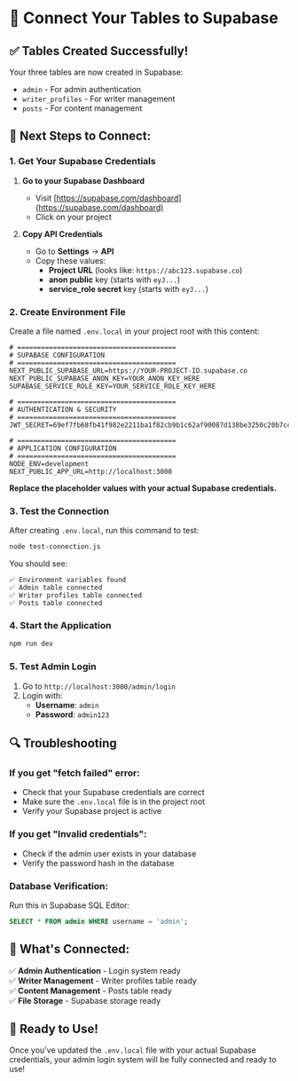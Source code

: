 # 🔗 Connect Your Tables to Supabase

## ✅ Tables Created Successfully!
Your three tables are now created in Supabase:
- `admin` - For admin authentication
- `writer_profiles` - For writer management  
- `posts` - For content management

## 🔧 Next Steps to Connect:

### 1. Get Your Supabase Credentials

1. **Go to your Supabase Dashboard**
   - Visit [https://supabase.com/dashboard](https://supabase.com/dashboard)
   - Click on your project

2. **Copy API Credentials**
   - Go to **Settings** → **API**
   - Copy these values:
     - **Project URL** (looks like: `https://abc123.supabase.co`)
     - **anon public** key (starts with `eyJ...`)
     - **service_role secret** key (starts with `eyJ...`)

### 2. Create Environment File

Create a file named `.env.local` in your project root with this content:

```env
# ========================================
# SUPABASE CONFIGURATION
# ========================================
NEXT_PUBLIC_SUPABASE_URL=https://YOUR-PROJECT-ID.supabase.co
NEXT_PUBLIC_SUPABASE_ANON_KEY=YOUR_ANON_KEY_HERE
SUPABASE_SERVICE_ROLE_KEY=YOUR_SERVICE_ROLE_KEY_HERE

# ========================================
# AUTHENTICATION & SECURITY
# ========================================
JWT_SECRET=69ef7fb68fb41f982e2211ba1f82cb9b1c62af90087d138be3250c20b7ccf30244504d48e93b21af03fa0734a399d577d207bf17e00aab008e5eef334436d989

# ========================================
# APPLICATION CONFIGURATION
# ========================================
NODE_ENV=development
NEXT_PUBLIC_APP_URL=http://localhost:3000
```

**Replace the placeholder values with your actual Supabase credentials.**

### 3. Test the Connection

After creating `.env.local`, run this command to test:

```bash
node test-connection.js
```

You should see:
```
✅ Environment variables found
✅ Admin table connected
✅ Writer profiles table connected  
✅ Posts table connected
```

### 4. Start the Application

```bash
npm run dev
```

### 5. Test Admin Login

1. Go to `http://localhost:3000/admin/login`
2. Login with:
   - **Username**: `admin`
   - **Password**: `admin123`

## 🔍 Troubleshooting

### If you get "fetch failed" error:
- Check that your Supabase credentials are correct
- Make sure the `.env.local` file is in the project root
- Verify your Supabase project is active

### If you get "Invalid credentials":
- Check if the admin user exists in your database
- Verify the password hash in the database

### Database Verification:
Run this in Supabase SQL Editor:
```sql
SELECT * FROM admin WHERE username = 'admin';
```

## 🎯 What's Connected:

✅ **Admin Authentication** - Login system ready  
✅ **Writer Management** - Writer profiles table ready  
✅ **Content Management** - Posts table ready  
✅ **File Storage** - Supabase storage ready  

## 🚀 Ready to Use!

Once you've updated the `.env.local` file with your actual Supabase credentials, your admin login system will be fully connected and ready to use! 